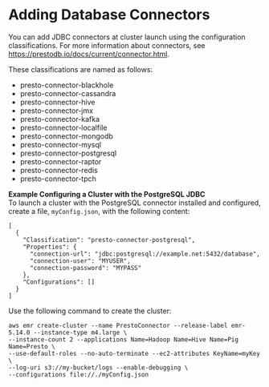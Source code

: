 # Adding Database Connectors<a name="presto-adding-db-connectors"></a>

You can add JDBC connectors at cluster launch using the configuration classifications\. For more information about connectors, see [https://prestodb\.io/docs/current/connector\.html](https://prestodb.io/docs/current/connector.html)\. 

These classifications are named as follows:
+ presto\-connector\-blackhole
+ presto\-connector\-cassandra
+ presto\-connector\-hive
+ presto\-connector\-jmx
+ presto\-connector\-kafka
+ presto\-connector\-localfile
+ presto\-connector\-mongodb
+ presto\-connector\-mysql
+ presto\-connector\-postgresql
+ presto\-connector\-raptor
+ presto\-connector\-redis
+ presto\-connector\-tpch

**Example Configuring a Cluster with the PostgreSQL JDBC**  
To launch a cluster with the PostgreSQL connector installed and configured, create a file, `myConfig.json`, with the following content:  

```
[
  {
    "Classification": "presto-connector-postgresql",
    "Properties": {
      "connection-url": "jdbc:postgresql://example.net:5432/database",
      "connection-user": "MYUSER",
      "connection-password": "MYPASS"
    },
    "Configurations": []
  }
]
```
Use the following command to create the cluster:  

```
aws emr create-cluster --name PrestoConnector --release-label emr-5.14.0 --instance-type m4.large \
--instance-count 2 --applications Name=Hadoop Name=Hive Name=Pig Name=Presto \
--use-default-roles --no-auto-terminate --ec2-attributes KeyName=myKey \
--log-uri s3://my-bucket/logs --enable-debugging \
--configurations file://./myConfig.json
```
